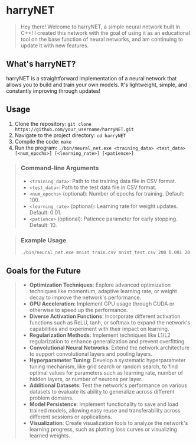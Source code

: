 # harryNET

> Hey there! Welcome to harryNET, a simple neural network built in C++! I created this network with the goal of using it as an educational tool on the base function of neural networks, and am continuing to update it with new features. 

## What's harryNET?

harryNET is a straightforward implementation of a neural network that allows you to build and train your own models. It's lightweight, simple, and constantly improving through updates!

## Usage

1. Clone the repository: `git clone https://github.com/your_username/harryNET.git`
2. Navigate to the project directory: `cd harryNET`
3. Compile the code: `make`
4. Run the program: `./bin/neural_net.exe <training_data> <test_data> [<num_epochs>] [<learning_rate>] [<patience>]`

> ### Command-line Arguments
> 
> - `<training_data>`: Path to the training data file in CSV format.
> - `<test_data>`: Path to the test data file in CSV format.
> - `<num_epochs>` (optional): Number of epochs for training. Default: 100.
> - `<learning_rate>` (optional): Learning rate for weight updates. Default: 0.01.
> - `<patience>` (optional): Patience parameter for early stopping. Default: 10.

> ### Example Usage
> 
> ```
> ./bin/neural_net.exe mnist_train.csv mnist_test.csv 200 0.001 20
> ```

## Goals for the Future

> - **Optimization Techniques**: Explore advanced optimization techniques like momentum, adaptive learning rate, or weight decay to improve the network's performance.
> - **GPU Acceleration**: Implement GPU usage through CUDA or otherwise to speed up the performance.
> - **Diverse Activation Functions**: Incorporate different activation functions such as ReLU, tanh, or softmax to expand the network's capabilities and experiment with their impact on learning.
> - **Regularization Methods**: Implement techniques like L1/L2 regularization to enhance generalization and prevent overfitting.
> - **Convolutional Neural Networks**: Extend the network architecture to support convolutional layers and pooling layers.
> - **Hyperparameter Tuning**: Develop a systematic hyperparameter tuning mechanism, like grid search or random search, to find optimal values for parameters such as learning rate, number of hidden layers, or number of neurons per layer.
> - **Additional Datasets**: Test the network's performance on various datasets to evaluate its ability to generalize across different problem domains.
> - **Model Persistence**: Implement functionality to save and load trained models, allowing easy reuse and transferability across different sessions or applications.
> - **Visualization**: Create visualization tools to analyze the network's learning progress, such as plotting loss curves or visualizing learned weights.
